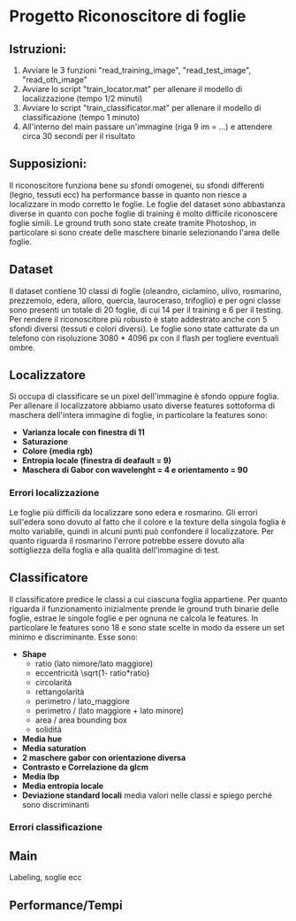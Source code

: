 # Progetto Riconoscitore di foglie
## Istruzioni:
1. Avviare le 3 funzioni "read_training_image", "read_test_image", "read_oth_image"
2. Avviare lo script "train_locator.mat" per allenare il modello di localizzazione (tempo 1/2 minuti)
3. Avviare lo script "train_classificator.mat" per allenare il modello di classificazione (tempo 1 minuto)
4. All'interno del main passare un'immagine (riga 9 im = ...) e attendere circa 30 secondi per il risultato

## Supposizioni:
Il riconoscitore funziona bene su sfondi omogenei, su sfondi differenti (legno, tessuti ecc) ha performance basse in quanto non riesce a localizzare in modo corretto le foglie.
Le foglie del dataset sono abbastanza diverse in quanto con poche foglie di training è molto difficile riconoscere foglie simili.
Le ground truth sono state create tramite Photoshop, in particolare si sono create delle maschere binarie selezionando l'area delle foglie.

## Dataset
Il dataset contiene 10 classi di foglie (oleandro, ciclamino, ulivo, rosmarino, prezzemolo, edera, alloro, quercia, lauroceraso, trifoglio) e per ogni classe sono presenti un totale di 20 foglie, di cui 14 per il training e 6 per il testing.
Per rendere il riconoscitore più robusto è stato addestrato anche con 5 sfondi diversi (tessuti e colori diversi).
Le foglie sono state catturate da un telefono con risoluzione 3080 * 4096 px con il flash per togliere eventuali ombre.

## Localizzatore
Si occupa di classificare se un pixel dell'immagine è sfondo oppure foglia.
Per allenare il localizzatore abbiamo usato diverse features sottoforma di maschera dell'intera immagine di foglie, in particolare la features sono:
* **Varianza locale con finestra di 11**
* **Saturazione**
* **Colore (media rgb)** 
* **Entropia locale (finestra di deafault = 9)**
* **Maschera di Gabor con wavelenght = 4 e orientamento = 90**

### Errori localizzazione
Le foglie più difficili da localizzare sono edera e rosmarino.
Gli errori sull'edera sono dovuto al fatto che il colore e la texture della singola foglia è molto variabile, quindi in alcuni punti
può confondere il localizzatore. Per quanto riguarda il rosmarino l'errore potrebbe essere dovuto alla sottigliezza della foglia e 
alla qualità dell'immagine di test.

## Classificatore
Il classificatore predice le classi a cui ciascuna foglia appartiene. Per quanto riguarda il funzionamento inizialmente prende le 
ground truth binarie delle foglie, estrae le singole foglie e per ognuna ne calcola le features.
In particolare le features sono 18 e sono state scelte in modo da essere un set minimo e discriminante. Esse sono:
* **Shape**
    - ratio (lato nimore/lato maggiore)
    - eccentricità \sqrt{1- ratio*ratio}
    - circolarità
    - rettangolarità
    - perimetro / lato_maggiore
    - perimetro / (lato maggiore + lato minore)
    - area / area bounding box
    - solidità
* **Media hue**
* **Media saturation**
* **2 maschere gabor con orientazione diversa**
* **Contrasto e Correlazione da glcm**
* **Media lbp**
* **Media entropia locale**
* **Deviazione standard locali**
media valori nelle classi e spiego perché sono discriminanti


### Errori classificazione

## Main
Labeling, soglie ecc

## Performance/Tempi



